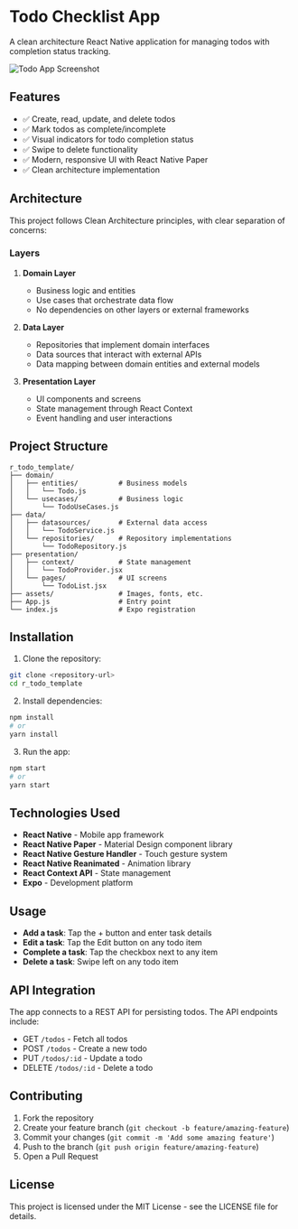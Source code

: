 # Todo Checklist App

A clean architecture React Native application for managing todos with completion status tracking.

![Todo App Screenshot](./assets/screenshots/todo-app.png)

## Features

- ✅ Create, read, update, and delete todos
- ✅ Mark todos as complete/incomplete
- ✅ Visual indicators for todo completion status
- ✅ Swipe to delete functionality
- ✅ Modern, responsive UI with React Native Paper
- ✅ Clean architecture implementation

## Architecture

This project follows Clean Architecture principles, with clear separation of concerns:

### Layers

1. **Domain Layer**
   - Business logic and entities
   - Use cases that orchestrate data flow
   - No dependencies on other layers or external frameworks

2. **Data Layer**
   - Repositories that implement domain interfaces
   - Data sources that interact with external APIs
   - Data mapping between domain entities and external models

3. **Presentation Layer**
   - UI components and screens
   - State management through React Context
   - Event handling and user interactions

## Project Structure

```
r_todo_template/
├── domain/
│   ├── entities/          # Business models
│   │   └── Todo.js
│   └── usecases/          # Business logic
│       └── TodoUseCases.js
├── data/
│   ├── datasources/       # External data access
│   │   └── TodoService.js
│   └── repositories/      # Repository implementations
│       └── TodoRepository.js
├── presentation/
│   ├── context/           # State management
│   │   └── TodoProvider.jsx
│   └── pages/             # UI screens
│       └── TodoList.jsx
├── assets/                # Images, fonts, etc.
├── App.js                 # Entry point
└── index.js               # Expo registration
```

## Installation

1. Clone the repository:
```bash
git clone <repository-url>
cd r_todo_template
```

2. Install dependencies:
```bash
npm install
# or
yarn install
```

3. Run the app:
```bash
npm start
# or
yarn start
```

## Technologies Used

- **React Native** - Mobile app framework
- **React Native Paper** - Material Design component library
- **React Native Gesture Handler** - Touch gesture system
- **React Native Reanimated** - Animation library
- **React Context API** - State management
- **Expo** - Development platform

## Usage

- **Add a task**: Tap the + button and enter task details
- **Edit a task**: Tap the Edit button on any todo item
- **Complete a task**: Tap the checkbox next to any item
- **Delete a task**: Swipe left on any todo item

## API Integration

The app connects to a REST API for persisting todos. The API endpoints include:

- GET `/todos` - Fetch all todos
- POST `/todos` - Create a new todo
- PUT `/todos/:id` - Update a todo
- DELETE `/todos/:id` - Delete a todo

## Contributing

1. Fork the repository
2. Create your feature branch (`git checkout -b feature/amazing-feature`)
3. Commit your changes (`git commit -m 'Add some amazing feature'`)
4. Push to the branch (`git push origin feature/amazing-feature`)
5. Open a Pull Request

## License

This project is licensed under the MIT License - see the LICENSE file for details.
